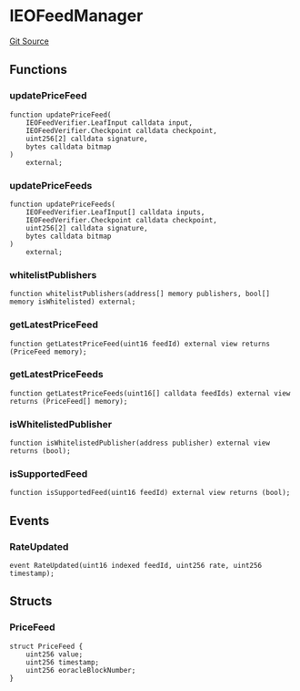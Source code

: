 # IEOFeedManager

[Git Source](https://github.com/Eoracle/target-contracts/blob/8a773595146b344dc5abd94aaf5ddfa445eed3c5/src/interfaces/IEOFeedManager.sol)

## Functions

### updatePriceFeed

```solidity
function updatePriceFeed(
    IEOFeedVerifier.LeafInput calldata input,
    IEOFeedVerifier.Checkpoint calldata checkpoint,
    uint256[2] calldata signature,
    bytes calldata bitmap
)
    external;
```

### updatePriceFeeds

```solidity
function updatePriceFeeds(
    IEOFeedVerifier.LeafInput[] calldata inputs,
    IEOFeedVerifier.Checkpoint calldata checkpoint,
    uint256[2] calldata signature,
    bytes calldata bitmap
)
    external;
```

### whitelistPublishers

```solidity
function whitelistPublishers(address[] memory publishers, bool[] memory isWhitelisted) external;
```

### getLatestPriceFeed

```solidity
function getLatestPriceFeed(uint16 feedId) external view returns (PriceFeed memory);
```

### getLatestPriceFeeds

```solidity
function getLatestPriceFeeds(uint16[] calldata feedIds) external view returns (PriceFeed[] memory);
```

### isWhitelistedPublisher

```solidity
function isWhitelistedPublisher(address publisher) external view returns (bool);
```

### isSupportedFeed

```solidity
function isSupportedFeed(uint16 feedId) external view returns (bool);
```

## Events

### RateUpdated

```solidity
event RateUpdated(uint16 indexed feedId, uint256 rate, uint256 timestamp);
```

## Structs

### PriceFeed

```solidity
struct PriceFeed {
    uint256 value;
    uint256 timestamp;
    uint256 eoracleBlockNumber;
}
```
